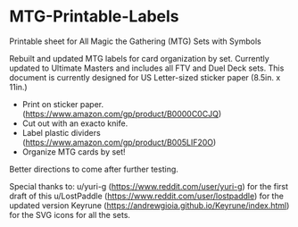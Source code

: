 # MTG-Printable-Labels
Printable sheet for All Magic the Gathering (MTG) Sets with Symbols

Rebuilt and updated MTG labels for card organization by set. Currently updated to Ultimate Masters and includes all FTV and Duel Deck sets. This document is currently designed for US Letter-sized sticker paper (8.5in. x 11in.)

- Print on sticker paper. (https://www.amazon.com/gp/product/B0000C0CJQ)
- Cut out with an exacto knife.
- Label plastic dividers (https://www.amazon.com/gp/product/B005LIF20O)
- Organize MTG cards by set!

Better directions to come after further testing.

Special thanks to:
u/yuri-g (https://www.reddit.com/user/yuri-g) for the first draft of this
u/LostPaddle (https://www.reddit.com/user/lostpaddle) for the updated version
Keyrune (https://andrewgioia.github.io/Keyrune/index.html) for the SVG icons for all the sets.
